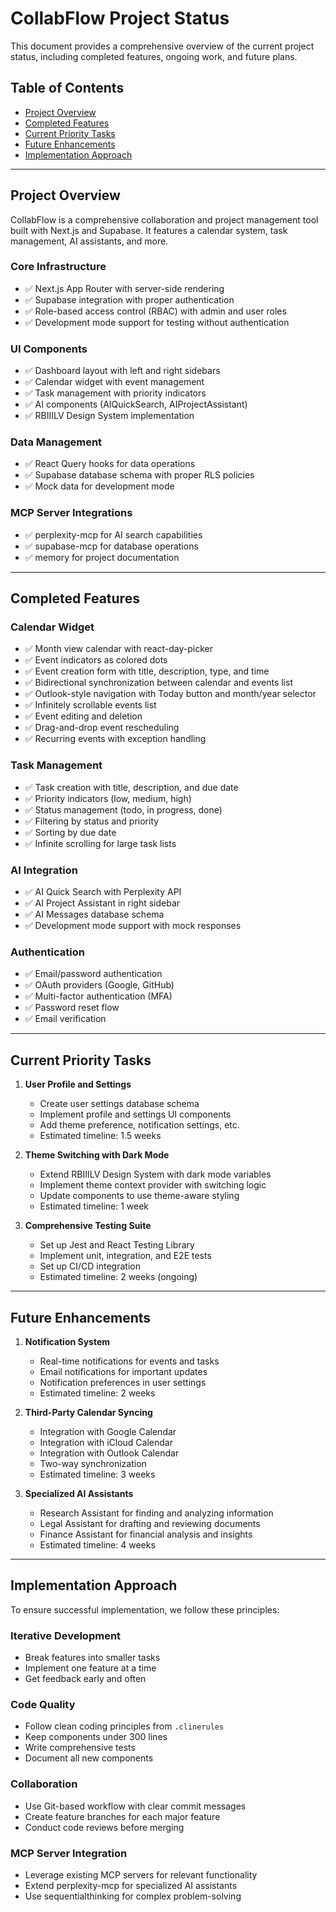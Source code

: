 # CollabFlow Project Status

This document provides a comprehensive overview of the current project status, including completed features, ongoing work, and future plans.

## Table of Contents
- [Project Overview](#project-overview)
- [Completed Features](#completed-features)
- [Current Priority Tasks](#current-priority-tasks)
- [Future Enhancements](#future-enhancements)
- [Implementation Approach](#implementation-approach)

---

## Project Overview

CollabFlow is a comprehensive collaboration and project management tool built with Next.js and Supabase. It features a calendar system, task management, AI assistants, and more.

### Core Infrastructure
- ✅ Next.js App Router with server-side rendering
- ✅ Supabase integration with proper authentication
- ✅ Role-based access control (RBAC) with admin and user roles
- ✅ Development mode support for testing without authentication

### UI Components
- ✅ Dashboard layout with left and right sidebars
- ✅ Calendar widget with event management
- ✅ Task management with priority indicators
- ✅ AI components (AIQuickSearch, AIProjectAssistant)
- ✅ RBIIILV Design System implementation

### Data Management
- ✅ React Query hooks for data operations
- ✅ Supabase database schema with proper RLS policies
- ✅ Mock data for development mode

### MCP Server Integrations
- ✅ perplexity-mcp for AI search capabilities
- ✅ supabase-mcp for database operations
- ✅ memory for project documentation

---

## Completed Features

### Calendar Widget
- ✅ Month view calendar with react-day-picker
- ✅ Event indicators as colored dots
- ✅ Event creation form with title, description, type, and time
- ✅ Bidirectional synchronization between calendar and events list
- ✅ Outlook-style navigation with Today button and month/year selector
- ✅ Infinitely scrollable events list
- ✅ Event editing and deletion
- ✅ Drag-and-drop event rescheduling
- ✅ Recurring events with exception handling

### Task Management
- ✅ Task creation with title, description, and due date
- ✅ Priority indicators (low, medium, high)
- ✅ Status management (todo, in progress, done)
- ✅ Filtering by status and priority
- ✅ Sorting by due date
- ✅ Infinite scrolling for large task lists

### AI Integration
- ✅ AI Quick Search with Perplexity API
- ✅ AI Project Assistant in right sidebar
- ✅ AI Messages database schema
- ✅ Development mode support with mock responses

### Authentication
- ✅ Email/password authentication
- ✅ OAuth providers (Google, GitHub)
- ✅ Multi-factor authentication (MFA)
- ✅ Password reset flow
- ✅ Email verification

---

## Current Priority Tasks

1. **User Profile and Settings**
   - Create user settings database schema
   - Implement profile and settings UI components
   - Add theme preference, notification settings, etc.
   - Estimated timeline: 1.5 weeks

2. **Theme Switching with Dark Mode**
   - Extend RBIIILV Design System with dark mode variables
   - Implement theme context provider with switching logic
   - Update components to use theme-aware styling
   - Estimated timeline: 1 week

3. **Comprehensive Testing Suite**
   - Set up Jest and React Testing Library
   - Implement unit, integration, and E2E tests
   - Set up CI/CD integration
   - Estimated timeline: 2 weeks (ongoing)

---

## Future Enhancements

1. **Notification System**
   - Real-time notifications for events and tasks
   - Email notifications for important updates
   - Notification preferences in user settings
   - Estimated timeline: 2 weeks

2. **Third-Party Calendar Syncing**
   - Integration with Google Calendar
   - Integration with iCloud Calendar
   - Integration with Outlook Calendar
   - Two-way synchronization
   - Estimated timeline: 3 weeks

3. **Specialized AI Assistants**
   - Research Assistant for finding and analyzing information
   - Legal Assistant for drafting and reviewing documents
   - Finance Assistant for financial analysis and insights
   - Estimated timeline: 4 weeks

---

## Implementation Approach

To ensure successful implementation, we follow these principles:

### Iterative Development
- Break features into smaller tasks
- Implement one feature at a time
- Get feedback early and often

### Code Quality
- Follow clean coding principles from `.clinerules`
- Keep components under 300 lines
- Write comprehensive tests
- Document all new components

### Collaboration
- Use Git-based workflow with clear commit messages
- Create feature branches for each major feature
- Conduct code reviews before merging

### MCP Server Integration
- Leverage existing MCP servers for relevant functionality
- Extend perplexity-mcp for specialized AI assistants
- Use sequentialthinking for complex problem-solving
